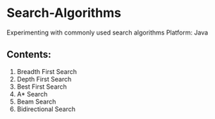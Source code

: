 Search-Algorithms
=================

Experimenting with commonly used search algorithms
Platform: Java

Contents:
---------
1. Breadth First Search
2. Depth First Search
3. Best First Search
4. A* Search
5. Beam Search
6. Bidirectional Search

